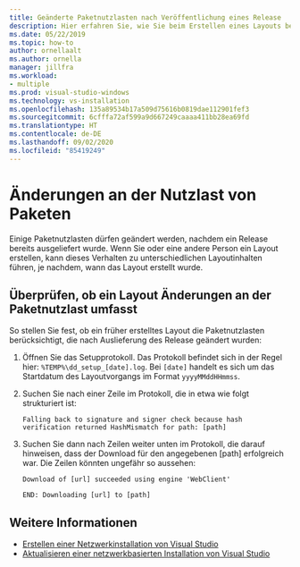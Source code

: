 ```yaml
---
title: Geänderte Paketnutzlasten nach Veröffentlichung eines Release
description: Hier erfahren Sie, wie Sie beim Erstellen eines Layouts bestimmen, ob sich Paketnutzlasten geändert haben, nachdem ein Release bereits ausgeliefert wurde.
ms.date: 05/22/2019
ms.topic: how-to
author: ornellaalt
ms.author: ornella
manager: jillfra
ms.workload:
- multiple
ms.prod: visual-studio-windows
ms.technology: vs-installation
ms.openlocfilehash: 135a89534b17a509d75616b0819dae112901fef3
ms.sourcegitcommit: 6cfffa72af599a9d667249caaaa411bb28ea69fd
ms.translationtype: HT
ms.contentlocale: de-DE
ms.lasthandoff: 09/02/2020
ms.locfileid: "85419249"
---
```

# <a name="package-payload-changes"></a>Änderungen an der Nutzlast von Paketen

Einige Paketnutzlasten dürfen geändert werden, nachdem ein Release bereits ausgeliefert wurde. Wenn Sie oder eine andere Person ein Layout erstellen, kann dieses Verhalten zu unterschiedlichen Layoutinhalten führen, je nachdem, wann das Layout erstellt wurde.

## <a name="verify-that-a-layout-includes-package-payload-changes"></a>Überprüfen, ob ein Layout Änderungen an der Paketnutzlast umfasst

So stellen Sie fest, ob ein früher erstelltes Layout die Paketnutzlasten berücksichtigt, die nach Auslieferung des Release geändert wurden:

1. Öffnen Sie das Setupprotokoll. Das Protokoll befindet sich in der Regel hier: `%TEMP%\dd_setup_[date].log`. Bei `[date]` handelt es sich um das Startdatum des Layoutvorgangs im Format `yyyyMMddHHmmss`.

2. Suchen Sie nach einer Zeile im Protokoll, die in etwa wie folgt strukturiert ist:

    `Falling back to signature and signer check because hash verification returned HashMismatch for path: [path]`

3. Suchen Sie dann nach Zeilen weiter unten im Protokoll, die darauf hinweisen, dass der Download für den angegebenen [path] erfolgreich war. Die Zeilen könnten ungefähr so aussehen:

    `Download of [url] succeeded using engine 'WebClient'`

    `END: Downloading [url] to [path]`

## <a name="see-also"></a>Weitere Informationen

* [Erstellen einer Netzwerkinstallation von Visual Studio](create-a-network-installation-of-visual-studio.md)
* [Aktualisieren einer netzwerkbasierten Installation von Visual Studio](update-a-network-installation-of-visual-studio.md)
